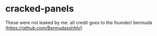 # cracked-panels
These were not leaked by me. all credit goes to the founder/ bermuda (https://github.com/Bermudasshhh/)
